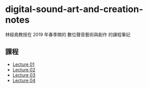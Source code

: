 # digital-sound-art-and-creation-notes
林經堯教授在 2019 年春季開的 數位聲音藝術與創作 的課程筆記

## 課程

* [Lecture 01](01)
* [Lecture 02](02)
* [Lecture 03](03)
* [Lecture 04](04)
